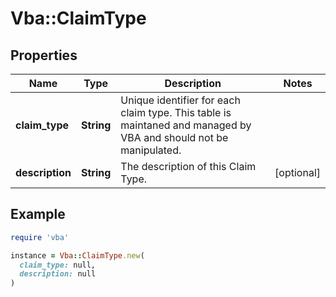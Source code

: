 # Vba::ClaimType

## Properties

| Name | Type | Description | Notes |
| ---- | ---- | ----------- | ----- |
| **claim_type** | **String** | Unique identifier for each claim type. This table is maintaned and managed by VBA and should not be manipulated. |  |
| **description** | **String** | The description of this Claim Type. | [optional] |

## Example

```ruby
require 'vba'

instance = Vba::ClaimType.new(
  claim_type: null,
  description: null
)
```

